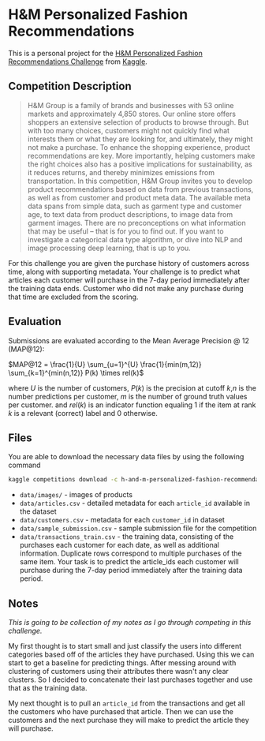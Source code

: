 # H&M Personalized Fashion Recommendations

This is a personal project for the [H&M Personalized Fashion Recommendations Challenge](https://www.kaggle.com/competitions/h-and-m-personalized-fashion-recommendations) from [Kaggle](https://www.kaggle.com/).

## Competition Description

> H&M Group is a family of brands and businesses with 53 online markets and approximately 4,850 stores. Our online store offers shoppers an extensive selection of products to browse through. But with too many choices, customers might not quickly find what interests them or what they are looking for, and ultimately, they might not make a purchase. To enhance the shopping experience, product recommendations are key. More importantly, helping customers make the right choices also has a positive implications for sustainability, as it reduces returns, and thereby minimizes emissions from transportation.
> In this competition, H&M Group invites you to develop product recommendations based on data from previous transactions, as well as from customer and product meta data. The available meta data spans from simple data, such as garment type and customer age, to text data from product descriptions, to image data from garment images.
> There are no preconceptions on what information that may be useful – that is for you to find out. If you want to investigate a categorical data type algorithm, or dive into NLP and image processing deep learning, that is up to you. 

For this challenge you are given the purchase history of customers across time, along with supporting metadata. Your challenge is to predict what articles each customer will purchase in the 7-day period immediately after the training data ends. Customer who did not make any purchase during that time are excluded from the scoring.

## Evaluation

Submissions are evaluated according to the Mean Average Precision @ 12 (MAP@12):

$MAP@12 = \frac{1}{U} \sum_{u=1}^{U} \frac{1}{min(m,12)}  \sum_{k=1}^{min(n,12)} P(k) \times rel(k)$

where $U$ is the number of customers, $P(k)$ is the precision at cutoff $k$,$n$ is the number predictions per customer, $m$ is the number of ground truth values per customer. and $rel(k)$ is an indicator function equaling 1 if the item at rank $k$ is a relevant (correct) label and 0 otherwise.

## Files

You are able to download the necessary data files by using the following command

```bash
kaggle competitions download -c h-and-m-personalized-fashion-recommendations
```


* `data/images/` - images of products
* `data/articles.csv` - detailed metadata for each `article_id` available in the dataset
* `data/customers.csv` - metadata for each `customer_id` in dataset
* `data/sample_submission.csv` - sample submission file for the competition
* `data/transactions_train.csv` - the training data, consisting of the purchases each customer for each date, as well as additional information. Duplicate rows correspond to multiple purchases of the same item. Your task is to predict the article_ids each customer will purchase during the 7-day period immediately after the training data period.

## Notes

_This is going to be collection of my notes as I go through competing in this challenge._

My first thought is to start small and just classify the users into different categories based off of the articles they have purchased. Using this we can start to get a baseline for predicting things. After messing around with clustering of customers using their attributes there wasn't any clear clusters. So I decided to concatenate their last purchases together and use that as the training data.

My next thought is to pull an `article_id` from the transactions and get all the customers who have purchased that article. Then we can use the customers and the next purchase they will make to predict the article they will purchase.
